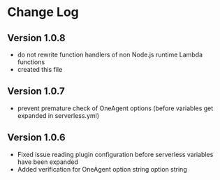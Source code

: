# Change Log

## Version 1.0.8

- do not rewrite function handlers of non Node.js runtime Lambda functions
- created this file

## Version 1.0.7

- prevent premature check of OneAgent options (before variables get expanded in serverless.yml)

## Version 1.0.6

- Fixed issue reading plugin configuration before serverless variables have been expanded
- Added verification for OneAgent option string option string
